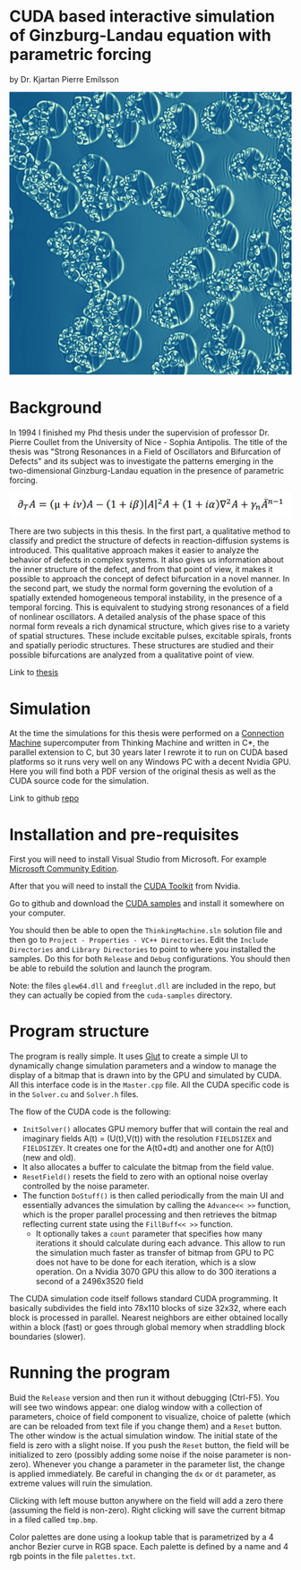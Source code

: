 # CUDA based interactive simulation of Ginzburg-Landau equation with parametric forcing 
by Dr. Kjartan Pierre Emilsson

![Cover](./images/cover.jpg  "cover image")
# Background

In 1994 I finished my Phd thesis under the supervision of professor Dr. Pierre Coullet from the University of Nice - Sophia Antipolis. The title of the thesis was "Strong Resonances in a Field of Oscillators and Bifurcation of Defects" and its subject was to investigate the patterns emerging in the two-dimensional Ginzburg-Landau equation in the presence of parametric forcing. 

![Equation](./images/equation.png  "equation")

There are two subjects in this thesis. In the first part, a qualitative method to 
classify and predict the structure of defects in reaction-diffusion systems is
introduced. This qualitative approach makes it easier to analyze the behavior
of defects in complex systems. It also gives us information about the inner 
structure of the defect, and from that point of view, it makes it possible to 
approach the concept of defect bifurcation in a novel manner. In the second 
part, we study the normal form governing the evolution of a spatially extended 
homogeneous temporal instability, in the presence of a temporal forcing. This 
is equivalent to studying strong resonances of a field of nonlinear oscillators. 
A detailed analysis of the phase space of this normal form reveals a rich 
dynamical structure, which gives rise to a variety of spatial structures. These 
include excitable pulses, excitable spirals, fronts and spatially periodic 
structures. These structures are studied and their possible bifurcations are 
analyzed from a qualitative point of view.

Link to [thesis](https://raw.githubusercontent.com/lekjart/ginzburg-landau/main/Thesis/GinzburgLandauParametric_KjartanEmilsson_Phd_Thesis.pdf)

# Simulation

At the time the simulations for this thesis were performed on a [Connection Machine](https://en.wikipedia.org/wiki/Connection_Machine) supercomputer from Thinking Machine and written in C*, the parallel extension to C, but 30 years later I rewrote it to run on CUDA based platforms so it runs very well on any Windows PC with a decent Nvidia GPU. Here you will find both a PDF version of the original thesis as well as the CUDA source code for the simulation.

Link to github [repo](https://github.com/lekjart/ginzburg-landau/)

# Installation and pre-requisites
First you will need to install Visual Studio from Microsoft. For example [Microsoft Community Edition](https://visualstudio.microsoft.com/vs/community/). 

After that you will need to install the [CUDA Toolkit](https://developer.nvidia.com/cuda-toolkit) from Nvidia.

Go to github and download the [CUDA samples](https://github.com/NVIDIA/cuda-samples) and install it somewhere on your computer.

You should then be able to open the `ThinkingMachine.sln` solution file and then go to `Project - Properties - VC++ Directories`. Edit the `Include Directories` and `Library Directories` to point to where you installed the samples. Do this for both `Release` and `Debug` configurations. You should then be able to rebuild the solution and launch the program.

Note: the files `glew64.dll` and `freeglut.dll` are included in the repo, but they can actually be copied from the `cuda-samples` directory.

# Program structure
The program is really simple. It uses [Glut](https://freeglut.sourceforge.net/) to create a simple UI to dynamically change simulation parameters and a window to manage the display of a bitmap that is drawn into by the GPU and simulated by CUDA. All this interface code is in the `Master.cpp` file. All the CUDA specific code is in the `Solver.cu` and `Solver.h` files.

The flow of the CUDA code is the following:
* `InitSolver()` allocates GPU memory buffer that will contain the real and imaginary fields A(t) = (U(t),V(t)) with the resolution `FIELDSIZEX` and `FIELDSIZEY`. It creates one for the A(t0+dt) and another one for A(t0) (new and old).
* It also allocates a buffer to calculate the bitmap from the field value.
* `ResetField()` resets the field to zero with an optional noise overlay controlled by the noise parameter.
* The function `DoStuff()` is then called periodically from the main UI and essentially advances the simulation by calling the `Advance<< >>` function, which is the proper parallel processing and then retrieves the bitmap reflecting current state using the `FillBuff<< >>` function.
  * It optionally takes a `count` parameter that specifies how many iterations it should calculate during each advance. This allow to run the simulation much faster as transfer of bitmap from GPU to PC does not have to be done for each iteration, which is a slow operation. On a Nvidia 3070 GPU this allow to do 300 iterations a second of a 2496x3520 field
 
The CUDA simulation code itself follows standard CUDA programming. It basically subdivides the field into 78x110 blocks of size 32x32, where each block is processed in parallel. Nearest neighbors are either obtained locally within a block (fast) or goes through global memory when straddling block boundaries (slower).

# Running the program
Buid the `Release` version and then run it without debugging (Ctrl-F5). You will see two windows appear: one dialog window with a collection of parameters, choice of field component to visualize, choice of palette (which are can be reloaded from text file if you change them) and a `Reset` button. The other window is the actual simulation window. The initial state of the field is zero with a slight noise.  If you push the `Reset` button, the field will be initialized to zero (possibly adding some noise if the noise parameter is non-zero). Whenever you change a parameter in the parameter list, the change is applied immediately. Be careful in changing the `dx` or `dt` parameter, as extreme values will ruin the simulation.

Clicking with left mouse button anywhere on the field will add a zero there (assuming the field is non-zero). Right clicking will save the current bitmap in a filed called `tmp.bmp`.

Color palettes are done using a lookup table that is parametrized by a 4 anchor Bezier curve in RGB space. Each palette is defined by a name and 4 rgb points in the file `palettes.txt`.
